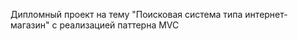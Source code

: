 ﻿<p>
Дипломный проект на тему "Поисковая система типа интернет-магазин" с реализацией паттерна MVC
</p>
